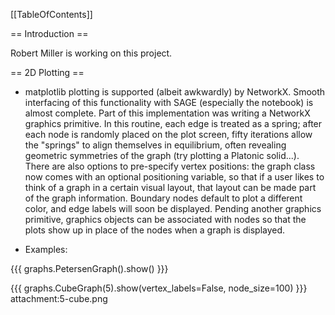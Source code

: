 [[TableOfContents]]

==  Introduction ==

Robert Miller is working on this project.

== 2D Plotting ==

 * matplotlib plotting is supported (albeit awkwardly) by NetworkX. Smooth interfacing of this functionality with SAGE (especially the notebook) is almost complete. Part of this implementation was writing a NetworkX graphics primitive. In this routine, each edge is treated as a spring; after each node is randomly placed on the plot screen, fifty iterations allow the "springs" to align themselves in equilibrium, often revealing geometric symmetries of the graph (try plotting a Platonic solid...). There are also options to pre-specify vertex positions: the graph class now comes with an optional positioning variable, so that if a user likes to think of a graph in a certain visual layout, that layout can be made part of the graph information. Boundary nodes default to plot a different color, and edge labels will soon be displayed. Pending another graphics primitive, graphics objects can be associated with nodes so that the plots show up in place of the nodes when a graph is displayed.

 * Examples:

{{{
graphs.PetersenGraph().show()
}}}


{{{
graphs.CubeGraph(5).show(vertex_labels=False, node_size=100)
}}}
attachment:5-cube.png



 
